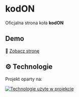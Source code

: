 # kodON

Oficjalna strona koła **kodON**

## Demo

🔗 [Zobacz stronę](https://science-club-ug-bioai.github.io/kodON_website/)

## ⚙️ Technologie

Projekt oparty na:

<p align="left">
  <a href="https://skillicons.dev">
    <img src="https://skillicons.dev/icons?i=react,ts,tailwind" alt="Technologie użyte w projekcie" />
  </a>
</p>


